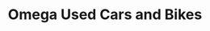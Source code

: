 ---
title: "Omega Used Cars and Bikes"
url: /kozhikode/omega-used-cars-and-bikes/
shop: motorcycle
---